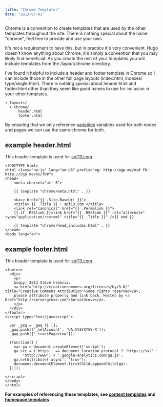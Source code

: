 ```yaml
---
title: "Chrome Templates"
date: "2013-07-01"
---
```

Chrome is a convention to create templates that are used by the other templates
throughout the site. There is nothing special about the name "chrome", feel free
to provide and use your own.

It's not a requirement to have this, but in practice it's very convenient. Hugo doesn't
know anything about Chrome, it's simply a convention that you may likely find
beneficial. As you create the rest of your templates you will include templates
from the /layout/chrome directory.

I've found it helpful to include a header and footer template in Chrome so I can
include those in the other full page layouts (index.html, indexes/
type/single.html).  There is nothing special about header.html and footer.html
other than they seem like good names to use for inclusion in your other
templates.

    ▾ layouts/
      ▾ chrome/
          header.html
          footer.html

By ensuring that we only reference [variables](/layout/variables/) variables
used for both nodes and pages we can use the same chrome for both.

## example header.html
This header template is used for [spf13.com](http://spf13.com).

    <!DOCTYPE html>
    <html class="no-js" lang="en-US" prefix="og: http://ogp.me/ns# fb: http://ogp.me/ns/fb#">
    <head>
        <meta charset="utf-8">

        {{ template "chrome/meta.html" . }}

        <base href="{{ .Site.BaseUrl }}">
        <title> {{ .Title }} : spf13.com </title>
        <link rel="canonical" href="{{ .Permalink }}">
        {{ if .RSSlink }}<link href="{{ .RSSlink }}" rel="alternate" type="application/rss+xml" title="{{ .Title }}" />{{ end }}

        {{ template "chrome/head_includes.html" . }}
    </head>
    <body lang="en">



## example footer.html
This header template is used for [spf13.com](http://spf13.com).

    <footer>
      <div>
        <p>
        &copy; 2013 Steve Francia.
        <a href="http://creativecommons.org/licenses/by/3.0/" title="Creative Commons Attribution">Some rights reserved</a>; 
        please attribute properly and link back. Hosted by <a href="http://servergrove.com">ServerGrove</a>.
        </p>
      </div>
    </footer>
    <script type="text/javascript">

      var _gaq = _gaq || [];
      _gaq.push(['_setAccount', 'UA-XYSYXYSY-X']);
      _gaq.push(['_trackPageview']);

      (function() {
        var ga = document.createElement('script');
        ga.src = ('https:' == document.location.protocol ? 'https://ssl' : 
            'http://www') + '.google-analytics.com/ga.js';
        ga.setAttribute('async', 'true');
        document.documentElement.firstChild.appendChild(ga);
      })();

    </script>
    </body>
    </html>

**For examples of referencing these templates, see [content
templates](/layout/content/) and [homepage templates](/layout/homepage/)**
